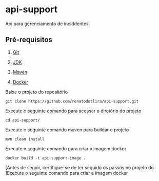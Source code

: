 # api-support

Api para gerenciamento de inciddentes

## Pré-requisitos

1. [Git](https://git-scm.com/)

2. [JDK](http://www.oracle.com/technetwork/java/javase/downloads/index.html)

3. [Maven](https://maven.apache.org/)

4. [Docker](https://docs.docker.com/engine/installation/)


Baixe o projeto do repositório
```
git clone https://github.com/renatodotlira/api-support.git
```

Execute o seguinte comando para acessar o diretório do projeto

```
cd api-support/
```

Execute o seguinte comando maven para buildar o projeto

```
mvn clean install
```

Execute o seguinte comando para criar a imagem docker

```
docker build -t api-support-image .
```

[Antes de seguir, certifique-se de ter seguido os passos no projeto do ]Execute o seguinte comando para criar a imagem docker
